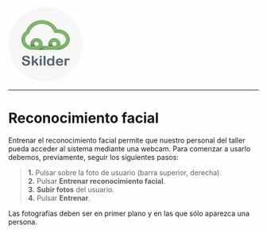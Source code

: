 ![sima2](images/LogoSilderCloud_mini.png)    
     
---     
  
# Reconocimiento facial  
  
Entrenar el reconocimiento facial permite que nuestro personal del taller pueda acceder al sistema mediante una webcam. Para comenzar a usarlo debemos, previamente, seguir los siguientes pasos:  
  
 > **1.** Pulsar sobre la foto de usuario (barra superior, derecha).      
 > **2.**  Pulsar **Entrenar reconocimiento facial**.  
 > **3.** **Subir fotos** del usuario.  
 > **4.** Pulsar **Entrenar**.      
  
   Las fotografías deben ser en primer plano y en las que sólo aparezca una persona.  
  

  

